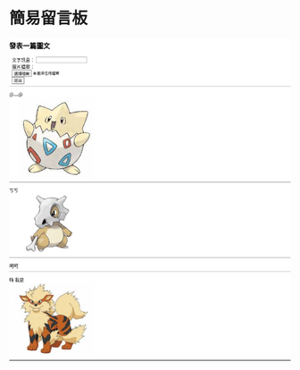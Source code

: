 
# 簡易留言板

![Alt](static/image/2022-07-27%2011-26-10%20%E7%9A%84%E8%9E%A2%E5%B9%95%E6%93%B7%E5%9C%96.png)